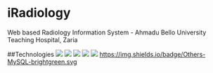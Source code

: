 # iRadiology
Web based Radiology Information System -  Ahmadu Bello University Teaching Hospital, Zaria

##Technologies
[![](https://img.shields.io/badge/Main-PHP5-brightgreen.svg)](clojure.org)
[![](https://img.shields.io/badge/Main-PHP5-brightgreen.svg)](clojure.org)
[![](https://img.shields.io/badge/Main-PHP5-brightgreen.svg)](clojure.org)
[![](https://img.shields.io/badge/Main-PHP5-brightgreen.svg)](clojure.org)
[![](https://img.shields.io/badge/Main-PHP5-brightgreen.svg)](clojure.org)
https://img.shields.io/badge/Others-MySQL-brightgreen.svg
